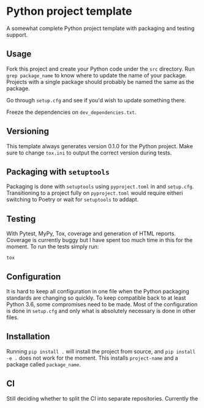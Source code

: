 # Python project template

A somewhat complete Python project template with packaging and testing support.


## Usage

Fork this project and create your Python code under the `src` directory.
Run `grep package_name` to know where to update the name of your package.
Projects with a single package should probably be named the same as the package.

Go through `setup.cfg` and see if you'd wish to update something there.

Freeze the dependencies on `dev_dependencies.txt`.


Versioning
----------

This template always generates version 0.1.0 for the Python project. Make sure
to change `tox.ini` to output the correct version during tests.


Packaging with `setuptools`
---------------------------

Packaging is done with `setuptools` using `pyproject.toml` in and `setup.cfg`.
Transitioning to a project fully on `pyproject.toml` would require eitheri
switching to Poetry or wait for `setuptools` to addapt.


Testing
-------

With Pytest, MyPy, Tox, coverage and generation of HTML reports.
Coverage is currently buggy but I have spent too much time in this for
the moment. To run the tests simply run:

    tox


Configuration
-------------

It is hard to keep all configuration in one file when the Python packaging
standards are changing so quickly. To keep compatible back to at least Python
3.6, some compromises need to be made. Most of the configuration is done in
`setup.cfg` and only what is absolutely necessary is done in other files.


Installation
------------

Running `pip install .` will install the project from source, and `pip install
-e .` does not work for the moment. This installs `project-name` and a package
called `package_name`.


CI
--

Still deciding whether to split the CI into separate repositories. Currently the

